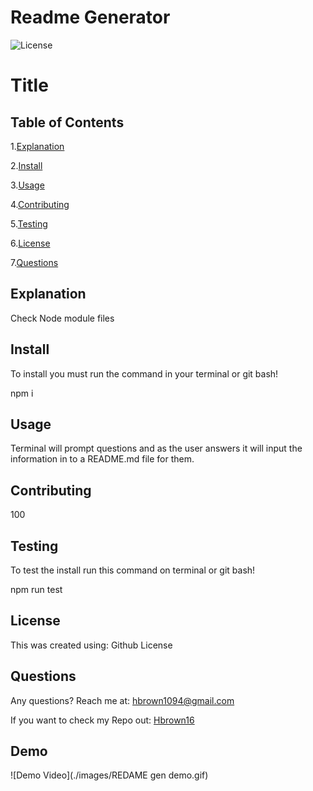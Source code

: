# Readme Generator
![License](https://img.shields.io/badge/license-Github-blue.svg)

# Title

## Table of Contents

1.[Explanation](##Explanation)

2.[Install](##Install)

3.[Usage](##Operate)

4.[Contributing](##Contributing)

5.[Testing](##Testing)

6.[License](##License)

7.[Questions](##Questions)

## Explanation
Check Node module files

## Install
To install you must run the command in your terminal or git bash!

npm i

## Usage
Terminal will prompt questions and as the user answers it will input the information in to a README.md file for them.

## Contributing
100

## Testing
To test the install run this command on terminal or git bash!

npm run test

## License
This was created using: Github License

## Questions
Any questions? Reach me at: [hbrown1094@gmail.com](mailto:hbrown1094@gmail.com)

If you want to check my Repo out: [Hbrown16](https://github.com/Hbrown16)

## Demo
![Demo Video](./images/REDAME gen demo.gif)

